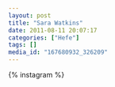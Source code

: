 ```yaml
---
layout: post
title: "Sara Watkins"
date: 2011-08-11 20:07:17
categories: ["Hefe"]
tags: []
media_id: "167680932_326209"
---
```


{% instagram %}
